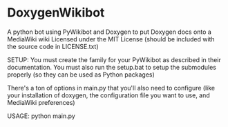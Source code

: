 # DoxygenWikibot

A python bot using PyWikibot and Doxygen to put Doxygen docs onto a MediaWiki wiki
Licensed under the MIT License (should be included with the source code in LICENSE.txt)


SETUP:
You must create the family for your PyWikibot as described in their documentation. You must also run the 
setup.bat to setup the submodules properly (so they can be used as Python packages)

There's a ton of options in main.py that you'll also need to configure (like your installation of doxygen,
the configuration file you want to use, and MediaWiki preferences)

USAGE:
python main.py